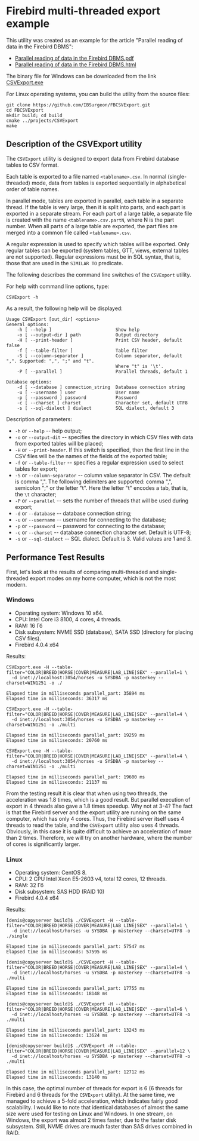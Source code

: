 # Firebird multi-threaded export example

This utility was created as an example for the article "Parallel reading of data in the Firebird DBMS":

* [Parallel reading of data in the Firebird DBMS.pdf](https://github.com/IBSurgeon/FBCSVExport/releases/download/1.0/Parallel_reading_in_Firebird.pdf)
* [Parallel reading of data in the Firebird DBMS.html](https://github.com/IBSurgeon/FBCSVExport/releases/download/1.0/Parallel_reading_in_Firebird.zip)

The binary file for Windows can be downloaded from the link [CSVExport.exe](https://github.com/IBSurgeon/FBCSVExport/releases/download/1.0/CSVExport.exe)


For Linux operating systems, you can build the utility from the source files:

```
git clone https://github.com/IBSurgeon/FBCSVExport.git
cd FBCSVExport
mkdir build; cd build
cmake ../projects/CSVExport
make
```

## Description of the CSVExport utility

The `CSVExport` utility is designed to export data from Firebird database tables to CSV format.

Each table is exported to a file named `<tablename>.csv`. In normal (single-threaded) mode, 
data from tables is exported sequentially in alphabetical order of table names.

In parallel mode, tables are exported in parallel, each table in a separate thread. 
If the table is very large, then it is split into parts, and each part is exported in a separate stream. 
For each part of a large table, a separate file is created with the name `<tablename>.csv.partN`, 
where N is the part number. When all parts of a large table are exported, the part files are merged 
into a common file called `<tablename>.csv`.

A regular expression is used to specify which tables will be exported. Only regular tables can be 
exported (system tables, GTT, views, external tables are not supported). Regular expressions must be in SQL syntax, 
that is, those that are used in the `SIMILAR TO` predicate.

The following describes the command line switches of the `CSVExport` utility.

For help with command line options, type:

```
CSVExport -h
```

As a result, the following help will be displayed:

```
Usage CSVExport [out_dir] <options>
General options:
    -h [ --help ]                        Show help
    -o [ --output-dir ] path             Output directory
    -H [ --print-header ]                Print CSV header, default false
    -f [ --table-filter ]                Table filter
    -S [ --column-separator ]            Column separator, default ",". Supported: ",", ";" and "t".
                                         Where "t" is '\t'.
    -P [ --parallel ]                    Parallel threads, default 1

Database options:
    -d [ --database ] connection_string  Database connection string
    -u [ --username ] user               User name
    -p [ --password ] password           Password
    -c [ --charset ] charset             Character set, default UTF8
    -s [ --sql-dialect ] dialect         SQL dialect, default 3
```

Description of parameters:

* `-h` or `--help` -- help output;
* `-o` or `--output-dit` -- specifies the directory in which CSV files with data from exported tables will be placed;
* `-H` or `--print-header`. If this switch is specified, then the first line in the CSV files will be the names of the fields of the exported table;
* `-f` or `--table-filter` -- specifies a regular expression used to select tables for export;
* `-S` or `--column-separator` -- column value separator in CSV. The default is comma ",".
  The following delimiters are supported: comma ",", semicolon ";" or the letter "t".
  Here the letter "t" encodes a tab, that is, the `\t` character;
* `-P` or `--parallel` -- sets the number of threads that will be used during export;
* `-d` or `--database` -- database connection string;
* `-u` or `--username` -- username for connecting to the database;
* `-p` or `--password` -- password for connecting to the database;
* `-c` or `--charset` -- database connection character set. Default is UTF-8;
* `-s` or `--sql-dialect` -- SQL dialect. Default is 3. Valid values are 1 and 3.

## Performance Test Results

First, let's look at the results of comparing multi-threaded and single-threaded export modes on my home computer, which is not the most modern.

### Windows

* Operating system: Windows 10 x64.
* CPU: Intel Core i3 8100, 4 cores, 4 threads.
* RAM: 16 Гб
* Disk subsystem: NVME SSD (database), SATA SSD (directory for placing CSV files).
* Firebird 4.0.4 x64

Results:

```
CSVExport.exe -H --table-filter="COLOR|BREED|HORSE|COVER|MEASURE|LAB_LINE|SEX" --parallel=1 \
  -d inet://localhost:3054/horses -u SYSDBA -p masterkey --charset=WIN1251 -o ./

Elapsed time in milliseconds parallel_part: 35894 ms
Elapsed time in milliseconds: 36317 ms

CSVExport.exe -H --table-filter="COLOR|BREED|HORSE|COVER|MEASURE|LAB_LINE|SEX" --parallel=4 \
  -d inet://localhost:3054/horses -u SYSDBA -p masterkey --charset=WIN1251 -o ./multi

Elapsed time in milliseconds parallel_part: 19259 ms
Elapsed time in milliseconds: 20760 ms

CSVExport.exe -H --table-filter="COLOR|BREED|HORSE|COVER|MEASURE|LAB_LINE|SEX" --parallel=4 \
  -d inet://localhost:3054/horses -u SYSDBA -p masterkey --charset=WIN1251 -o ./multi

Elapsed time in milliseconds parallel_part: 19600 ms
Elapsed time in milliseconds: 21137 ms
```

From the testing result it is clear that when using two threads, the acceleration was 1.8 times, which is a good result. 
But parallel execution of export in 4 threads also gave a 1.8 times speedup. Why not at 3-4? 
The fact is that the Firebird server and the export utility are running on the same computer, which has only 4 cores. 
Thus, the Firebird server itself uses 4 threads to read the table, and the `CSVExport` utility also uses 4 threads. 
Obviously, in this case it is quite difficult to achieve an acceleration of more than 2 times. Therefore, we will 
try on another hardware, where the number of cores is significantly larger.

### Linux

* Operating system: CentOS 8.
* CPU: 2 CPU Intel Xeon E5-2603 v4, total 12 cores, 12 threads.
* RAM: 32 Гб
* Disk subsystem: SAS HDD (RAID 10)
* Firebird 4.0.4 x64

Results:

```
[denis@copyserver build]$ ./CSVExport -H --table-filter="COLOR|BREED|HORSE|COVER|MEASURE|LAB_LINE|SEX" --parallel=1 \
  -d inet://localhost/horses -u SYSDBA -p masterkey --charset=UTF8 -o ./single

Elapsed time in milliseconds parallel_part: 57547 ms
Elapsed time in milliseconds: 57595 ms

[denis@copyserver build]$ ./CSVExport -H --table-filter="COLOR|BREED|HORSE|COVER|MEASURE|LAB_LINE|SEX" --parallel=4 \
  -d inet://localhost/horses -u SYSDBA -p masterkey --charset=UTF8 -o ./multi

Elapsed time in milliseconds parallel_part: 17755 ms
Elapsed time in milliseconds: 18148 ms

[denis@copyserver build]$ ./CSVExport -H --table-filter="COLOR|BREED|HORSE|COVER|MEASURE|LAB_LINE|SEX" --parallel=6 \
  -d inet://localhost/horses -u SYSDBA -p masterkey --charset=UTF8 -o ./multi

Elapsed time in milliseconds parallel_part: 13243 ms
Elapsed time in milliseconds: 13624 ms

[denis@copyserver build]$ ./CSVExport -H --table-filter="COLOR|BREED|HORSE|COVER|MEASURE|LAB_LINE|SEX" --parallel=12 \
  -d inet://localhost/horses -u SYSDBA -p masterkey --charset=UTF8 -o ./multi

Elapsed time in milliseconds parallel_part: 12712 ms
Elapsed time in milliseconds: 13140 ms
```

In this case, the optimal number of threads for export is 6 (6 threads for Firebird and 6 threads for the `CSVExport` utility). 
At the same time, we managed to achieve a 5-fold acceleration, which indicates fairly good scalability.
I would like to note that identical databases of almost the same size were used for testing on Linux and Windows. In one stream, on Windows, 
the export was almost 2 times faster, due to the faster disk subsystem. Still, NVME drives are much faster than SAS drives combined in RAID.

